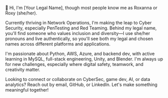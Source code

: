 👋 Hi, I'm [Your Legal Name], though most people know me as Roxanna or Roxy (she/her).

Currently thriving in Network Operations, I'm making the leap to Cyber Security, especially PenTesting and Red Teaming. Behind my legal name, you'll find someone who values inclusion and diversity—I use she/her pronouns and live authentically, so you'll see both my legal and chosen names across different platforms and applications.

I'm passionate about Python, AWS, Azure, and backend dev, with active learning in MySQL, full-stack engineering, Unity, and Blender. I'm always up for new challenges, especially where digital safety, teamwork, and creativity matter.

Looking to connect or collaborate on CyberSec, game dev, AI, or data analytics? Reach out by email, GitHub, or LinkedIn. Let's make something meaningful together!

<!---ValM23/ValM23 is a ✨ special ✨ repository because its `README.md` (this file) appears on your GitHub profile.
You can click the Preview link to take a look at your changes.
--->
